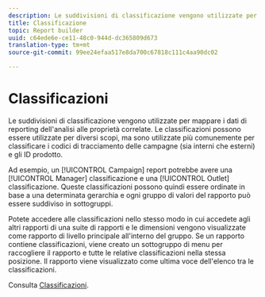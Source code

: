 ```yaml
---
description: Le suddivisioni di classificazione vengono utilizzate per mappare i dati di reporting dell'analisi alle proprietà correlate. Le classificazioni possono essere utilizzate per diversi scopi, ma sono utilizzate più comunemente per classificare i codici di tracciamento delle campagne (sia interni che esterni) e gli ID prodotto.
title: Classificazione
topic: Report builder
uuid: c64ede6e-ce11-48c0-944d-dc365809d673
translation-type: tm+mt
source-git-commit: 99ee24efaa517e8da700c67818c111c4aa90dc02

---
```



# Classificazioni

Le suddivisioni di classificazione vengono utilizzate per mappare i dati di reporting dell'analisi alle proprietà correlate. Le classificazioni possono essere utilizzate per diversi scopi, ma sono utilizzate più comunemente per classificare i codici di tracciamento delle campagne (sia interni che esterni) e gli ID prodotto.

Ad esempio, un [!UICONTROL Campaign] report potrebbe avere una [!UICONTROL Manager] classificazione e una [!UICONTROL Outlet] classificazione. Queste classificazioni possono quindi essere ordinate in base a una determinata gerarchia e ogni gruppo di valori del rapporto può essere suddiviso in sottogruppi.

Potete accedere alle classificazioni nello stesso modo in cui accedete agli altri rapporti di una suite di rapporti e le dimensioni vengono visualizzate come rapporto di livello principale all'interno del gruppo. Se un rapporto contiene classificazioni, viene creato un sottogruppo di menu per raccogliere il rapporto e tutte le relative classificazioni nella stessa posizione. Il rapporto viene visualizzato come ultima voce dell'elenco tra le classificazioni.

Consulta [Classificazioni](/help/components/c-classifications2/c-classifications.md).
